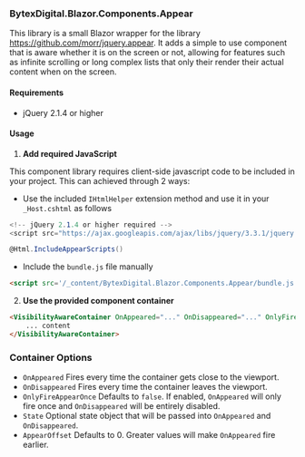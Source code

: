 ### BytexDigital.Blazor.Components.Appear

This library is a small Blazor wrapper for the library https://github.com/morr/jquery.appear.
It adds a simple to use component that is aware whether it is on the screen or not, allowing for features such as infinite scrolling or long complex lists that only their render their actual content when on the screen.

#### Requirements

- jQuery 2.1.4 or higher

#### Usage

1. **Add required JavaScript**

This component library requires client-side javascript code to be included in your project.
This can achieved through 2 ways:

- Use the included `IHtmlHelper` extension method and use it in your `_Host.cshtml` as follows
```csharp
<!-- jQuery 2.1.4 or higher required -->
<script src="https://ajax.googleapis.com/ajax/libs/jquery/3.3.1/jquery.min.js"></script>

@Html.IncludeAppearScripts()
```

- Include the `bundle.js` file manually
```html
<script src='/_content/BytexDigital.Blazor.Components.Appear/bundle.js'></script>
```


2. **Use the provided component container**

```html
<VisibilityAwareContainer OnAppeared="..." OnDisappeared="..." OnlyFireAppearOnce="false">
    ... content
</VisibilityAwareContainer>
```

### Container Options
- `OnAppeared` Fires every time the container gets close to the viewport.
- `OnDisappeared` Fires every time the container leaves the viewport.
- `OnlyFireAppearOnce` Defaults to `false`. If enabled, `OnAppeared` will only fire once and `OnDisappeared` will be entirely disabled.
- `State` Optional state object that will be passed into `OnAppeared` and `OnDisappeared`.
- `AppearOffset` Defaults to 0. Greater values will make `OnAppeared` fire earlier.
